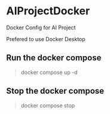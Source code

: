 # AIProjectDocker
Docker Config for AI Project

Prefered to use Docker Desktop

## Run the docker compose
> docker compose up -d

## Stop the docker compose
> docker compose stop
